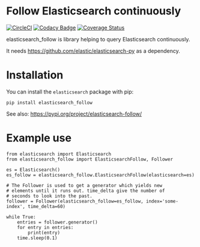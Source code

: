# Follow Elasticsearch continuously
[![CircleCI](https://circleci.com/gh/mdreem/elasticsearch_follow.svg?style=svg&circle-token=a53243ea7942ee439f51be3ea4fce2628ed4d58f)](https://circleci.com/gh/mdreem/elasticsearch_follow)
[![Codacy Badge](https://api.codacy.com/project/badge/Grade/d192317c5ff74fd7a17dc5c0c2f13317)](https://www.codacy.com/manual/mdreem/elasticsearch_follow?utm_source=github.com&amp;utm_medium=referral&amp;utm_content=mdreem/elasticsearch_follow&amp;utm_campaign=Badge_Grade)
[![Coverage Status](https://coveralls.io/repos/github/mdreem/elasticsearch_follow/badge.svg?branch=master)](https://coveralls.io/github/mdreem/elasticsearch_follow?branch=master)

elasticsearch_follow is library helping to query Elasticsearch continuously.

It needs https://github.com/elastic/elasticsearch-py as a dependency.

# Installation

You can install the ``elasticsearch`` package with pip:

```
pip install elasticsearch_follow
```

See also: https://pypi.org/project/elasticsearch-follow/

# Example use

```
from elasticsearch import Elasticsearch
from elasticsearch_follow import ElasticsearchFollow, Follower

es = Elasticsearch()
es_follow = elasticsearch_follow.ElasticsearchFollow(elasticsearch=es)

# The Follower is used to get a generator which yields new 
# elements until it runs out. time_delta give the number of
# seconds to look into the past.
follower = Follower(elasticsearch_follow=es_follow, index='some-index', time_delta=60)

while True:
    entries = follower.generator()
    for entry in entries:
        print(entry)
    time.sleep(0.1)
```